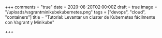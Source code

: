 +++
comments = "true"
date = 2020-08-20T02:00:00Z
draft = true
image = "/uploads/vagrantminikubekubernetes.png"
tags = ["devops", "cloud", "containers"]
title = "Tutorial: Levantar un cluster de Kubernetes fácilmente con Vagrant y Minikube"

+++

